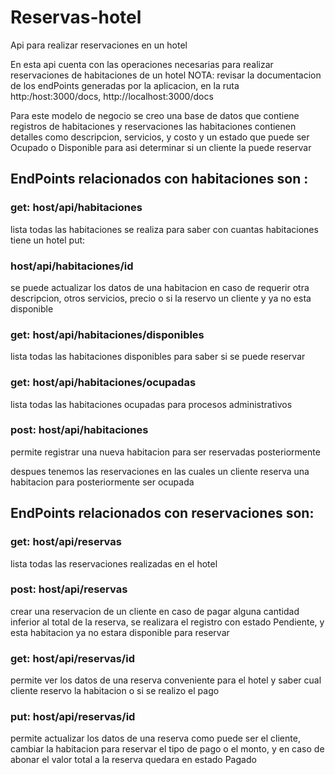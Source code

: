 # Reservas-hotel
Api para realizar reservaciones en un hotel

En esta api cuenta con las operaciones necesarias para realizar reservaciones de habitaciones de un hotel
NOTA: revisar la documentacion de los endPoints generadas por la aplicacion, en la ruta http:/host:3000/docs, http://localhost:3000/docs

Para este modelo de negocio se creo una base de datos que contiene registros de habitaciones y reservaciones
las habitaciones contienen detalles como descripcion, servicios, y costo y un estado que puede ser Ocupado o Disponible
para asi determinar si un cliente la puede reservar

## EndPoints relacionados con habitaciones son :

### get: host/api/habitaciones               
lista todas las habitaciones se realiza para saber con cuantas habitaciones tiene  un hotel
put: 

### host/api/habitaciones/id            
se puede actualizar los datos de una habitacion en caso de requerir otra descripcion, otros servicios, precio o si la reservo un cliente y ya no esta disponible   

### get: host/api/habitaciones/disponibles   
lista todas las habitaciones disponibles para saber si se puede reservar

### get: host/api/habitaciones/ocupadas
lista todas las habitaciones ocupadas para procesos administrativos

### post: host/api/habitaciones              
permite registrar una nueva habitacion para ser reservadas posteriormente



despues tenemos las reservaciones en las cuales un cliente reserva una habitacion para posteriormente ser ocupada

## EndPoints relacionados con reservaciones son:

### get: host/api/reservas                  
lista todas las reservaciones realizadas en el hotel

### post: host/api/reservas                  
crear una reservacion de un cliente en caso de pagar alguna cantidad inferior al total de la reserva, se realizara el registro con estado Pendiente, y esta habitacion ya no estara disponible para reservar

### get: host/api/reservas/id                 
permite ver los datos de una reserva conveniente para el hotel y saber cual cliente reservo la habitacion o si se realizo el pago

### put: host/api/reservas/id               
permite actualizar los datos de una reserva como puede ser el cliente, cambiar la habitacion para reservar el tipo de pago o el monto, y en caso de abonar el valor total a la reserva quedara en estado Pagado
